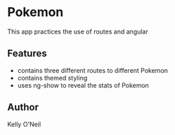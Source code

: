 # Pokemon

This app practices the use of routes and angular

## Features

* contains three different routes to different Pokemon
* contains themed styling
* uses ng-show to reveal the stats of Pokemon

## Author

Kelly O'Neil 

